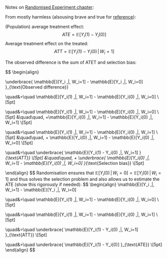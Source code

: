 
Notes on [Randomised Experiment chapter](https://alexdeng.github.io/causal/randomintro.html):



From mostly harmless (alsousing brave and true for [reference](https://matheusfacure.github.io/python-causality-handbook/01-Introduction-To-Causality.html)):

(Population) average treatment effect:
$$
ATE = \mathbb{E}[Y_i(1) - Y_i(0)]
$$
Average treatment effect on the treated:
$$
ATT = \mathbb{E}[Y_i(1) - Y_i(0) \,|\, W_i=1]
$$

The observed difference is the sum of ATET and selection bias:

$$
\begin{align}

\underbrace{
\mathbb{E}[Y_i \,|\, W_i=1] - \mathbb{E}[Y_i \,|\, W_i=0]
}_{\text{Observed difference}}

\quad&=\quad
\mathbb{E}[Y_i(1) \,|\, W_i=1] - \mathbb{E}[Y_i(0) \,|\, W_i=0]
\\[5pt]

\quad&=\quad
\mathbb{E}[Y_i(1) \,|\, W_i=1] - \mathbb{E}[Y_i(0) \,|\, W_i=0]
\\[5pt]
&\quad\quad\, 
+\mathbb{E}[Y_i(0) \,|\, W_i=1] - \mathbb{E}[Y_i(0) \,|\, W_i=1]
\\[5pt]

\quad&=\quad
\mathbb{E}[Y_i(1) \,|\, W_i=1] - \mathbb{E}[Y_i(0) \,|\, W_i=1]
\\[5pt]
&\quad\quad\, 
+
\mathbb{E}[Y_i(0) \,|\, W_i=1] - \mathbb{E}[Y_i(0) \,|\, W_i=0]
\\[5pt]

\quad&=\quad
\underbrace{
\mathbb{E}[Y_i(1) - Y_i(0) \,|\, W_i=1]
}_{\text{ATT}}
\\[5pt]
&\quad\quad\, 
+
\underbrace{
\mathbb{E}[Y_i(0) \,|\, W_i=1] - \mathbb{E}[Y_i(0) \,|\, W_i=0]
}_{\text{Selection bias}}
\\[5pt]

\end{align}
$$
Randomisation ensures that $\mathbb{E}[Y_i(0) \,|\, W_i=0] = \mathbb{E}[Y_i(0) \,|\, W_i=1]$ and thus solves the selection problem and also allows us to estimate the ATE (show this rigorously if needed):
$$
\begin{align}
\mathbb{E}[Y_i \,|\, W_i=1] - \mathbb{E}[Y_i \,|\, W_i=0]

\quad&=\quad
\mathbb{E}[Y_i(1) \,|\, W_i=1] - \mathbb{E}[Y_i(0) \,|\, W_i=0]
\\[5pt]

\quad&=\quad
\mathbb{E}[Y_i(1) \,|\, W_i=1] - \mathbb{E}[Y_i(0) \,|\, W_i=1]
\\[5pt]

\quad&=\quad
\underbrace{
\mathbb{E}[Y_i(1) - Y_i(0) \,|\, W_i=1]
}_{\text{ATT}}
\\[5pt]

\quad&=\quad
\underbrace{
\mathbb{E}[Y_i(1) - Y_i(0)]
}_{\text{ATE}}
\\[5pt]
\end{align}
$$
